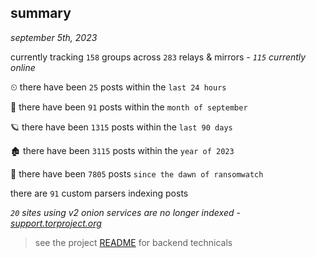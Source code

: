 
## summary
_september 5th, 2023_

currently tracking `158` groups across `283` relays & mirrors - _`115` currently online_

⏲ there have been `25` posts within the `last 24 hours`

🦈 there have been `91` posts within the `month of september`

🪐 there have been `1315` posts within the `last 90 days`

🏚 there have been `3115` posts within the `year of 2023`

🦕 there have been `7805` posts `since the dawn of ransomwatch`

there are `91` custom parsers indexing posts

_`20` sites using v2 onion services are no longer indexed - [support.torproject.org](https://support.torproject.org/onionservices/v2-deprecation/)_

> see the project [README](https://github.com/joshhighet/ransomwatch#ransomwatch--) for backend technicals
